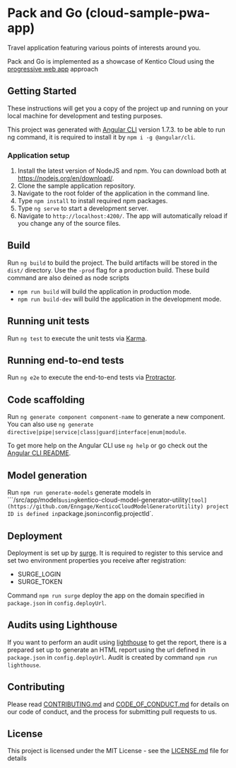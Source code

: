 # Pack and Go (cloud-sample-pwa-app)
Travel application featuring various points of interests around you.

Pack and Go is implemented as a showcase of Kentico Cloud using the [progressive web app](https://developers.google.com/web/progressive-web-apps/) approach

## Getting Started

These instructions will get you a copy of the project up and running on your local machine for development and testing purposes.

This project was generated with [Angular CLI](https://github.com/angular/angular-cli) version 1.7.3. to be able to run ng command, it is required to install it by ```npm i -g @angular/cli```.

### Application setup

1. Install the latest version of NodeJS and npm. You can download both at <https://nodejs.org/en/download/>.
2. Clone the sample application repository.
3. Navigate to the root folder of the application in the command line.
4. Type `npm install` to install required npm packages.
5. Type `ng serve` to start a development server.
6. Navigate to `http://localhost:4200/`. The app will automatically reload if you change any of the source files.

## Build

Run `ng build` to build the project. The build artifacts will be stored in the `dist/` directory. Use the `-prod` flag for a production build.
These build command are also deined as node scripts
* `npm run build` will build the application in production mode.
* `npm run build-dev` will build the application in the development mode.

## Running unit tests

Run `ng test` to execute the unit tests via [Karma](https://karma-runner.github.io).

## Running end-to-end tests

Run `ng e2e` to execute the end-to-end tests via [Protractor](http://www.protractortest.org/).

## Code scaffolding

Run `ng generate component component-name` to generate a new component. You can also use `ng generate directive|pipe|service|class|guard|interface|enum|module`.

To get more help on the Angular CLI use `ng help` or go check out the [Angular CLI README](https://github.com/angular/angular-cli/blob/master/README.md).

## Model generation

Run `npm run generate-models` generate models in ```/src/app/models` using `kentico-cloud-model-generator-utility` [tool](https://github.com/Enngage/KenticoCloudModelGeneratorUtility) project ID is defined in `package.json` in `config.projectId`.


## Deployment

Deployment is set up by [surge](https://surge.sh/). It is required to register to this service and set two environment properties you receive after registration:
* SURGE_LOGIN
* SURGE_TOKEN

Command `npm run surge` deploy the app on the domain specified in `package.json` in `config.deployUrl`.

## Audits using Lighthouse

If you want to perform an audit using [lighthouse](https://developers.google.com/web/tools/lighthouse/) to get the report, there is a prepared set up to generate an HTML report using the url defined in `package.json` in `config.deployUrl`. Audit is created by command `npm run lighthouse`.

## Contributing

Please read [CONTRIBUTING.md](CONTRIBUTING.md) and [CODE_OF_CONDUCT.md](CODE_OF_CONDUCT) for details on our code of conduct, and the process for submitting pull requests to us.

## License

This project is licensed under the MIT License - see the [LICENSE.md](LICENSE.md) file for details